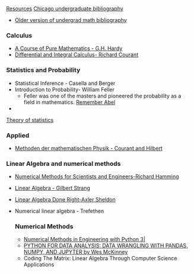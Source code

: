 [Resources](Resources.md)
[Chicago undergraduate bibliography](https://github.com/ystael/chicago-ug-math-bib)
- [Older version of undergrad math bibliography](https://www.ocf.berkeley.edu/~abhishek/chicmath.htm)

### Calculus
- [A Course of Pure Mathematics - G.H. Hardy](https://en.m.wikipedia.org/wiki/A_Course_of_Pure_Mathematics)
- [Differential and Integral Calculus- Richard Courant](https://en.m.wikipedia.org/wiki/Richard_Courant)
### Statistics and Probability
- Statistical Inference - Casella and Berger
- Introduction to Probability- William Feller
	- Feller was one of the masters and pioneered the probability as a field in mathematics. [Remember Abel](Neils%20Heinrich%20Abel.md)
- 

[Theory of statistics](https://stats.stackexchange.com/questions/414/introduction-to-statistics-for-mathematicians)


### Applied
- [Methoden der mathematischen Physik - Courant and Hilbert](https://en.m.wikipedia.org/wiki/Methoden_der_mathematischen_Physik)
### Linear Algebra and numerical methods

- [Numerical Methods for Scientists and Engineers-Richard Hamming](https://en.m.wikipedia.org/wiki/Richard_Hamming)
    
- [Linear Algebra - Gilbert Strang](https://scicomp.stackexchange.com/questions/1040/which-linear-algebra-texts-should-i-read-before-learning-numerical-linear-algebr)
    
- [Linear Algebra Done Right-Axler Sheldon](https://scicomp.stackexchange.com/questions/1040/which-linear-algebra-texts-should-i-read-before-learning-numerical-linear-algebr)
    
- Numerical linear algebra - Trefethen
    
    ### Numerical Methods
    
    - [Numerical Methods in Engineering with Python 3|](https://books.google.co.jp/books/about/Numerical_Methods_in_Engineering_with_Py.html?id=aJkXoxxoCoUC&redir_esc=y)
    - [PYTHON FOR DATA ANALYSIS: DATA WRANGLING WITH PANDAS, NUMPY, AND JUPYTER by Wes McKinney](https://pythonbooks.org/topical-books/numeric-and-big-data/)
    - Coding The Matrix: Linear Algebra Through Computer Science Applications
    
